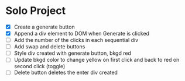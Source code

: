 # Solo Project

- [X] Create a generate button
- [X] Append a div element to DOM when Generate is clicked
- [ ] Add the number of the clicks in each sequential div
- [ ] Add swap and delete buttons
- [ ] Style div created with generate button, bkgd red
- [ ] Update bkgd color to change yellow on first click and back to red on second click (toggle)
- [ ] Delete button deletes the enter div created
